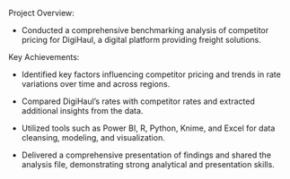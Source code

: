 Project Overview:

- Conducted a comprehensive benchmarking analysis of competitor pricing for DigiHaul, a digital platform providing freight solutions.

Key Achievements:

- Identified key factors influencing competitor pricing and trends in rate variations over time and across regions.

- Compared DigiHaul’s rates with competitor rates and extracted additional insights from the data.

- Utilized tools such as Power BI, R, Python, Knime, and Excel for data cleansing, modeling, and visualization.

- Delivered a comprehensive presentation of findings and shared the analysis file, demonstrating strong analytical and presentation skills.
